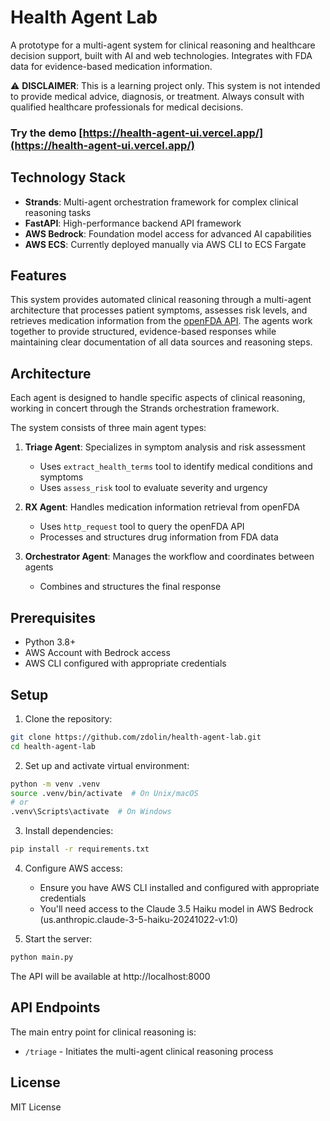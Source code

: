 # Health Agent Lab

A prototype for a multi-agent system for clinical reasoning and healthcare decision support, built with AI and web technologies. Integrates with FDA data for evidence-based medication information.

⚠️ **DISCLAIMER**: This is a learning project only. This system is not intended to provide medical advice, diagnosis, or treatment. Always consult with qualified healthcare professionals for medical decisions.

### Try the demo [https://health-agent-ui.vercel.app/](https://health-agent-ui.vercel.app/)

## Technology Stack

- **Strands**: Multi-agent orchestration framework for complex clinical reasoning tasks
- **FastAPI**: High-performance backend API framework
- **AWS Bedrock**: Foundation model access for advanced AI capabilities
- **AWS ECS**: Currently deployed manually via AWS CLI to ECS Fargate

## Features

This system provides automated clinical reasoning through a multi-agent architecture that processes patient symptoms, assesses risk levels, and retrieves medication information from the [openFDA API](https://open.fda.gov/). The agents work together to provide structured, evidence-based responses while maintaining clear documentation of all data sources and reasoning steps.

## Architecture

Each agent is designed to handle specific aspects of clinical reasoning, working in concert through the Strands orchestration framework.

The system consists of three main agent types:
1. **Triage Agent**: Specializes in symptom analysis and risk assessment
   - Uses `extract_health_terms` tool to identify medical conditions and symptoms
   - Uses `assess_risk` tool to evaluate severity and urgency
   
2. **RX Agent**: Handles medication information retrieval from openFDA
   - Uses `http_request` tool to query the openFDA API
   - Processes and structures drug information from FDA data
   
3. **Orchestrator Agent**: Manages the workflow and coordinates between agents
   - Combines and structures the final response

## Prerequisites

- Python 3.8+
- AWS Account with Bedrock access
- AWS CLI configured with appropriate credentials

## Setup

1. Clone the repository:
```bash
git clone https://github.com/zdolin/health-agent-lab.git
cd health-agent-lab
```

2. Set up and activate virtual environment:
```bash
python -m venv .venv
source .venv/bin/activate  # On Unix/macOS
# or
.venv\Scripts\activate  # On Windows
```

3. Install dependencies:
```bash
pip install -r requirements.txt
```

4. Configure AWS access:
   - Ensure you have AWS CLI installed and configured with appropriate credentials
   - You'll need access to the Claude 3.5 Haiku model in AWS Bedrock (us.anthropic.claude-3-5-haiku-20241022-v1:0)

5. Start the server:
```bash
python main.py
```

The API will be available at http://localhost:8000

## API Endpoints

The main entry point for clinical reasoning is:
- `/triage` - Initiates the multi-agent clinical reasoning process

## License

MIT License
